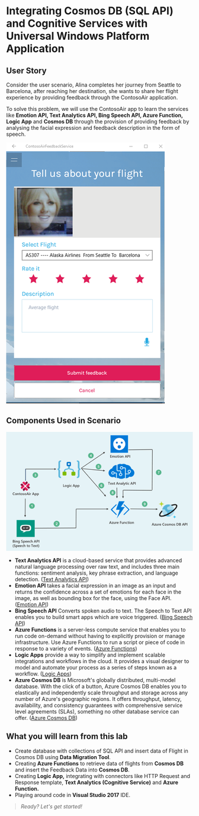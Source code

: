 # Integrating Cosmos DB (SQL API) and Cognitive Services with Universal Windows Platform Application

## User Story

Consider the user scenario, Alina completes her journey from Seattle to Barcelona, after reaching her destination, she wants to share her flight experience by providing feedback through the ContosoAir application.

To solve this problem, we will use the ContosoAir app to learn the services like **Emotion API, Text Analytics API, Bing Speech API, Azure Function, Logic App** and **Cosmos DB** through the provision of providing feedback by analysing the facial expression and feedback description in the form of speech.

  ![](img/App_Screenshot.png)

## Components Used in Scenario

  ![](img/Architecture_Dia.png)

- **Text Analytics API** is a cloud-based service that provides advanced natural language processing over raw text, and includes three main functions: sentiment analysis, key phrase extraction, and language detection. ([Text Analytics API](https://docs.microsoft.com/en-in/azure/cognitive-services/text-analytics/overview))
- **Emotion API** takes a facial expression in an image as an input and returns the confidence across a set of emotions for each face in the image, as well as bounding box for the face, using the Face API. ([Emotion API](https://azure.microsoft.com/en-in/services/cognitive-services/emotion/))
- **Bing Speech API** Converts spoken audio to text. The Speech to Text API enables you to build smart apps which are voice triggered. ([Bing Speech API](https://azure.microsoft.com/en-in/services/cognitive-services/speech/))
- **Azure Functions** is a server-less compute service that enables you to run code on-demand without having to explicitly provision or manage infrastructure. Use Azure Functions to run a script or piece of code in response to a variety of events. ([Azure Functions](https://docs.microsoft.com/en-us/azure/azure-functions/))
- **Logic Apps** provide a way to simplify and implement scalable integrations and workflows in the cloud. It provides a visual designer to model and automate your process as a series of steps known as a workflow. ([Logic Apps](https://docs.microsoft.com/en-us/azure/logic-apps/))
- **Azure Cosmos DB** is Microsoft's globally distributed, multi-model database. With the click of a button, Azure Cosmos DB enables you to elastically and independently scale throughput and storage across any number of Azure&#39;s geographic regions. It offers throughput, latency, availability, and consistency guarantees with comprehensive service level agreements (SLAs), something no other database service can offer. ([Azure Cosmos DB](https://docs.microsoft.com/en-us/azure/cosmos-db/))

## What you will learn from this lab

- Create database with collections of SQL API and insert data of Flight in Cosmos DB using **Data Migration Tool**.
- Creating **Azure Functions** to retrieve data of flights from **Cosmos DB** and insert the Feedback Data into **Cosmos DB**.
- Creating **Logic App,** integrating with connectors like HTTP Request and Response template, **Text Analytics (Cognitive Service)** and **Azure Function.**
- Playing around code in **Visual Studio 2017** IDE.

>_Ready? Let's get started!_